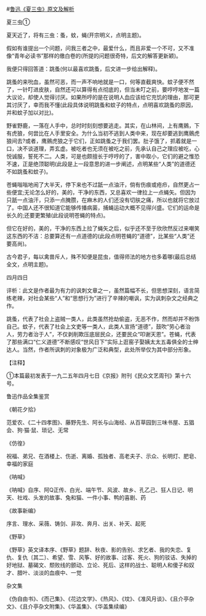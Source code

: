 #[鲁迅《夏三虫》原文及解析](https://www.vrrw.net/wx/6704.html)

夏三虫①

夏天近了，将有三虫：蚤，蚊，蝇(开宗明义，点明主题)。

假如有谁提出一个问题，问我三者之中，最爱什么，而且非爱一个不可，又不准像“青年必读书”那样的缴白卷的(所提的问题很奇特，后文的解答更新颖)。

我便只得回答道：跳蚤(何以最喜欢跳蚤，后文进一步给出解释)。

跳蚤的来吮血，虽然可恶，而一声不响地就是一口，何等直截爽快。蚊子便不然了，一针叮进皮肤，自然还可以算得有点彻底的，但当未叮之前，要哼哼地发一篇大议论，却使人觉得讨厌。如果所哼的是在说明人血应该给它充饥的理由，那可更其讨厌了，幸而我不懂(此段具体说明跳蚤和蚊子的特点，点明喜欢跳蚤的原因，并和蚊子加以对比)。



野雀野鹿，一落在人手中，总时时刻刻想要逃走。其实，在山林间，上有鹰鸇，下有虎狼，何尝比在人手里安全。为什么当初不逃到人类中来，现在却要逃到鹰鸇虎狼间去?或者，鹰鸇虎狼之于它们，正如跳蚤之于我们罢。肚子饿了，抓着就是一口，决不谈道理，弄玄虚。被吃者也无须在被吃之前，先承认自己之理应被吃，心悦诚服，誓死不二。人类，可是也颇擅长于哼哼的了，害中取小，它们的避之惟恐不速，正是绝顶聪明(此段是上一段意思的进一步阐述，点明某些“人类”的道德还不如跳蚤和蚊子)。

苍蝇嗡嗡地闹了大半天，停下来也不过舐一点油汗，倘有伤痕或疮疖，自然更占一些便宜;无论怎么好的，美的，干净的东西，又总喜欢一律拉上一点蝇矢。但因为只舐一点油汗，只添一点腌臜，在麻木的人们还没有切肤之痛，所以也就将它放过了。中国人还不很知道它能够传播病菌，捕蝇运动大概不见得兴盛。它们的运命是长久的;还要更繁殖(此段说明苍蝇的特点)。

但它在好的，美的，干净的东西上拉了蝇矢之后，似乎还不至于欣欣然反过来嘲笑这东西的不洁：总要算还有一点道德的(此段点明苍蝇的“道德”，比某些“人类”还要高尚)。

古今君子，每以禽兽斥人，殊不知便是昆虫，值得师法的地方也多着哪(最后总结全文，点明主题)。

四月四日

评析：此文是作者最为有力的讽刺文章之一，虽然篇幅不长，但思想深刻，语言简练老辣，对社会某些“人”和“思想行为”进行了辛辣的嘲讽，实为讽刺杂文之经典之作。

跳蚤，代表了社会上盗贼一类人，此类虽然抢劫偷盗，无恶不作，然而却并不粉饰自己。蚊子，代表了社会上文吏等一类人，此类人宣扬“道德”，鼓吹“劳心者治人，劳力者治于人”，不仅剥削欺压底层民众，还要民众“叩谢天恩”。苍蝇，代表了那些满口“仁义道德”不断感叹“世风日下”实际上逛窑子娶姨太太五毒俱全的士绅达人。当然，作者所讽刺的对象极为广泛和典型，此处所举仅为其中部分形象。

【注释】

①本篇最初发表于一九二五年四月七日《京报》附刊《民众文艺周刊》第十六号。

鲁迅作品全集鉴赏

《朝花夕拾》

范爱农、《二十四孝图》、藤野先生、阿长与山海经、从百草园到三味书屋、五猖会、狗·猫·鼠、琐记、无常

《仿徨》

祝福、弟兄、在酒楼上、伤逝、离婚、孤独者、高老夫子、示众、长明灯、肥皂、幸福的家庭

《呐喊》

《呐喊》自序、阿Q正传、白光、端午节、风波、故乡、孔乙己、狂人日记、明天、社戏、头发的故事、兔和猫、一件小事、鸭的喜剧、药

《故事新编》

序言、理水、采薇、铸剑、非攻、奔月、出关、补天、起死

《野草》

《野草》英文译本序、《野草》题辞、秋夜、影的告别、求乞者、我的失恋、复仇、复仇〔其二〕、希望、雪、风筝、好的故事、过客、死火、狗的驳诘、失掉的好地狱、墓碣文、颓败线的颤动、立论、死后、这样的战士、聪明人和傻子和奴才、腊叶、淡淡的血痕中、一觉

杂文集

《伪自由书》、《而己集》、《花边文学》、《热风》、《坟》、《准风月谈》、《且介亭杂文》、《且介亭杂文附集》、《华盖集》、《华盖集续编》

